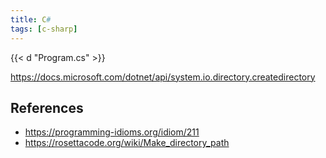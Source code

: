 ```yaml
---
title: C#
tags: [c-sharp]
---
```


{{< d "Program.cs" >}}

<https://docs.microsoft.com/dotnet/api/system.io.directory.createdirectory>

## References

- <https://programming-idioms.org/idiom/211>
- <https://rosettacode.org/wiki/Make_directory_path>
